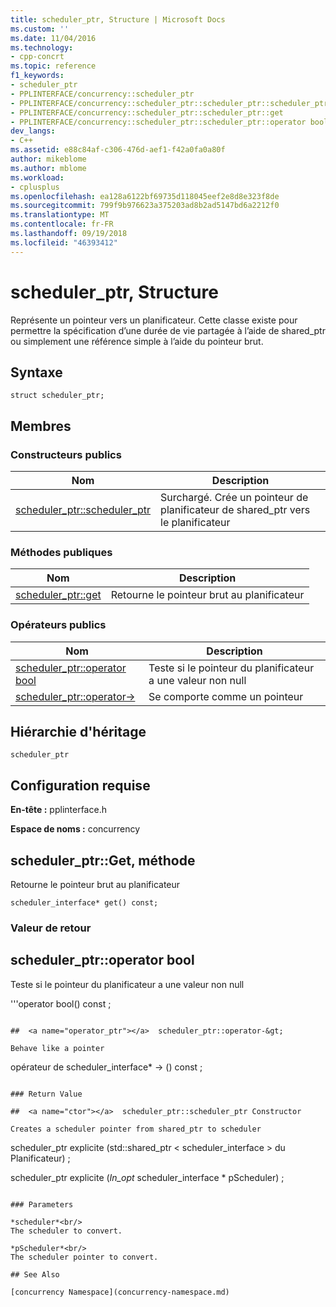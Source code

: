 ```yaml
---
title: scheduler_ptr, Structure | Microsoft Docs
ms.custom: ''
ms.date: 11/04/2016
ms.technology:
- cpp-concrt
ms.topic: reference
f1_keywords:
- scheduler_ptr
- PPLINTERFACE/concurrency::scheduler_ptr
- PPLINTERFACE/concurrency::scheduler_ptr::scheduler_ptr::scheduler_ptr
- PPLINTERFACE/concurrency::scheduler_ptr::scheduler_ptr::get
- PPLINTERFACE/concurrency::scheduler_ptr::scheduler_ptr::operator bool
dev_langs:
- C++
ms.assetid: e88c84af-c306-476d-aef1-f42a0fa0a80f
author: mikeblome
ms.author: mblome
ms.workload:
- cplusplus
ms.openlocfilehash: ea128a6122bf69735d118045eef2e8d8e323f8de
ms.sourcegitcommit: 799f9b976623a375203ad8b2ad5147bd6a2212f0
ms.translationtype: MT
ms.contentlocale: fr-FR
ms.lasthandoff: 09/19/2018
ms.locfileid: "46393412"
---
```

# <a name="schedulerptr-structure"></a>scheduler_ptr, Structure

Représente un pointeur vers un planificateur. Cette classe existe pour permettre la spécification d’une durée de vie partagée à l’aide de shared_ptr ou simplement une référence simple à l’aide du pointeur brut.

## <a name="syntax"></a>Syntaxe

```
struct scheduler_ptr;
```

## <a name="members"></a>Membres

### <a name="public-constructors"></a>Constructeurs publics

|Nom|Description|
|----------|-----------------|
|[scheduler_ptr::scheduler_ptr](#ctor)|Surchargé. Crée un pointeur de planificateur de shared_ptr vers le planificateur|

### <a name="public-methods"></a>M&#233;thodes publiques

|Nom|Description|
|----------|-----------------|
|[scheduler_ptr::get](#get)|Retourne le pointeur brut au planificateur|

### <a name="public-operators"></a>Op&#233;rateurs publics

|Nom|Description|
|----------|-----------------|
|[scheduler_ptr::operator bool](#operator_bool)|Teste si le pointeur du planificateur a une valeur non null|
|[scheduler_ptr::operator-&gt;](#operator_ptr)|Se comporte comme un pointeur|

## <a name="inheritance-hierarchy"></a>Hiérarchie d'héritage

`scheduler_ptr`

## <a name="requirements"></a>Configuration requise

**En-tête :** pplinterface.h

**Espace de noms :** concurrency

##  <a name="get"></a>  scheduler_ptr::Get, méthode

Retourne le pointeur brut au planificateur

```
scheduler_interface* get() const;
```

### <a name="return-value"></a>Valeur de retour

##  <a name="operator_bool"></a>  scheduler_ptr::operator bool

Teste si le pointeur du planificateur a une valeur non null

'''operator bool() const ;
```

##  <a name="operator_ptr"></a>  scheduler_ptr::operator-&gt;

Behave like a pointer

```
opérateur de scheduler_interface* -> () const ;
```

### Return Value

##  <a name="ctor"></a>  scheduler_ptr::scheduler_ptr Constructor

Creates a scheduler pointer from shared_ptr to scheduler

```
scheduler_ptr explicite (std::shared_ptr < scheduler_interface > du Planificateur) ;

scheduler_ptr explicite (_In_opt_ scheduler_interface * pScheduler) ;
```

### Parameters

*scheduler*<br/>
The scheduler to convert.

*pScheduler*<br/>
The scheduler pointer to convert.

## See Also

[concurrency Namespace](concurrency-namespace.md)
